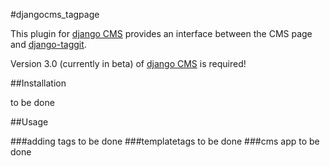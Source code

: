 #djangocms_tagpage

This plugin for [django CMS](https://github.com/divio/django-cms) provides an interface between the CMS page and [django-taggit](https://github.com/alex/django-taggit).

Version 3.0 (currently in beta) of [django CMS](https://github.com/divio/django-cms) is required!


##Installation

to be done


##Usage

###adding tags
to be done
###templatetags
to be done
###cms app
to be done
